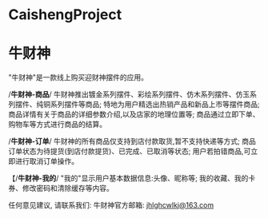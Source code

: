 # CaishengProject
# 牛财神

  "牛财神"是一款线上购买迎财神摆件的应用。
  
  /**牛财神-商品**/
  牛财神推出镀金系列摆件、彩绘系列摆件、仿木系列摆件、仿玉系列摆件、纯铜系列摆件等商品;
  特地为用户精选出热销产品和新品上市等摆件商品;
  商品详情有关于商品的详细参数介绍,以及店家的地理位置等;
  商品通过立即下单、购物车等方式进行商品的结算。
  
  /**牛财神-订单**/
  牛财神的所有商品仅支持到店付款取货,暂不支持快递等方式;
  商品订单状态为待提货(到店付款提货)、已完成、已取消等状态;
  用户若拍错商品,可立即进行取消订单操作。
  
  【/**牛财神-我的**/
  "我的"显示用户基本数据信息:头像、昵称等;
  我的收藏、我的卡券、修改密码和清除缓存等内容。
  
  任何意见建议, 请联系我们: 
  牛财神官方邮箱: jhlghcwlkj@163.com
